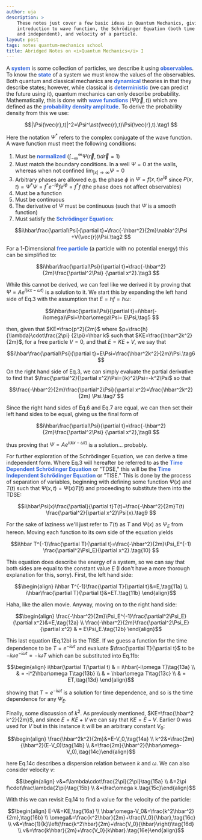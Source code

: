 ```yaml
---
author: uja
description: >
    These notes just cover a few basic ideas in Quantum Mechanics, giving an
    introduction to wave function, the Schrödinger Equation (both time dependent
    and independent), and velocity of a particle.
layout: post
tags: notes quantum-mechanics school
title: Abridged Notes on <i>Quantum Mechanics</i> I
---
```


<style>
    strong {color:#36d;}
</style>

A **system** is some collection of particles, we describe it using
**observables**. To know the **state** of a system we must know the values of
the observables. Both quantum and classical mechanics are **dynamical** theories
in that they describe states; however, while classical is **deterministic** (we
can predict the future using it), quantum mechanics can only describe
probability. Mathematically, this is done with **wave functions** ($\Psi(\vec{r}
,t)$) which are defined as the **probability density amplitude**. To derive the
probability density from this we use:

$$|\Psi(\vec{r},t)|^2=\Psi^\ast(\vec{r},t)\Psi(\vec{r},t).\tag1 $$

Here the notation $\Psi^\ast$ refers to the complex conjugate of the wave
function. A wave function  must meet the following conditions:
1.  Must be **normalized** ($\int_{-\infty}^{\infty}\Psi(\vec{r},t)d\vec{r}=1$)
2.  Must match the boundary conditions. In a well $\Psi=0$ at the walls, whereas
    when not confined $\lim_{|x|\to\infty}\Psi=0$
3.  Arbitrary phases are allowed e.g. the phase $\phi$ in $\Psi=f(x,t)e^{i\phi}$
    since $P(x,t)=\Psi^\ast\Psi=f^\ast e^{-i\phi}fe^{i\phi}=f^\ast f$ (the phase
    does not affect observables)
4.  Must be a function
5.  Must be continuous
6.  The derivative of $\Psi$ must be continuous (such that $\Psi$ is a smooth
    function)
7.  Must satisfy the **Schrödinger Equation**:

$$i\hbar\frac{\partial\Psi}{\partial t}=\frac{-\hbar^2}{2m}\nabla^2\Psi
+V(\vec{r})\Psi.\tag2 $$

For a 1-Dimensional **free particle** (a particle with no potential energy) this
can be simplified to:

$$i\hbar\frac{\partial\Psi}{\partial t}=\frac{-\hbar^2}{2m}\frac{\partial^2\Psi}
{\partial x^2}.\tag3 $$

While this cannot be derived, we can feel like we derived it by proving that
$\Psi=Ae^{i(kx-\omega t)}$ is a solution to it. We start this by expanding the
left hand side of Eq.3 with the assumption that $E=hf=\hbar\omega$:

$$i\hbar\frac{\partial\Psi}{\partial t}=i\hbar(-i\omega)\Psi=\hbar\omega\Psi=
E\Psi,\tag5 $$

then, given that $KE=\frac{p^2}{2m}$ where $p=\frac{h}{\lambda}\cdot\frac{2\pi}
{2\pi}=\hbar k$ such that $KE=\frac{\hbar^2k^2}{2m}$, for a free particle $V=0$,
and that $E=KE+V$, we say that

$$i\hbar\frac{\partial\Psi}{\partial t}=E\Psi=\frac{\hbar^2k^2}{2m}\Psi.\tag6 $$

On the right hand side of Eq.3, we can simply evaluate the partial derivative to
find that $\frac{\partial^2}{\partial x^2}\Psi=(ik)^2\Psi=-k^2\Psi$ so that

$$\frac{-\hbar^2}{2m}\frac{\partial^2\Psi}{\partial x^2}=\frac{\hbar^2k^2}{2m}
\Psi.\tag7 $$

Since the right hand sides of Eq.6 and Eq.7 are equal, we can then set their
left hand sides to be equal, giving us the final form of

$$i\hbar\frac{\partial\Psi}{\partial t}=\frac{-\hbar^2}{2m}\frac{\partial^2\Psi}
{\partial x^2},\tag8 $$

thus proving that $\Psi=Ae^{i(kx-\omega t)}$ is a solution&hellip; probably.

For further exploration of the Schrödinger Equation, we can derive a time
independent form. Where Eq.3 will hereafter be referred to as the **Time
Dependent Schrödinger Equation** or "TDSE," this will be the **Time Independent
Schrödinger Equation** or "TISE." This is done by the process of separation of
variables, beginning with defining some function $\Psi(x)$ and $T(t)$ such that
$\Psi(x,t)=\Psi(x)T(t)$ and proceeding to substitute them into the TDSE:

$$i\hbar\Psi(x)\frac{\partial}{\partial t}T(t)=\frac{-\hbar^2}{2m}T(t)
\frac{\partial^2}{\partial x^2}\Psi(x).\tag9 $$

For the sake of laziness we'll just refer to $T(t)$ as $T$ and $\Psi(x)$ as
$\Psi_E$ from hereon. Moving each function to its own side of the equation
yields

$$i\hbar T^{-1}\frac{\partial T}{\partial t}=\frac{-\hbar^2}{2m}\Psi_E^{-1}
\frac{\partial^2\Psi_E}{\partial x^2}.\tag{10} $$

This equation does describe the energy of a system, so we can say that both
sides are equal to the constant value $E$ (I don't have a more thorough
explanation for this, sorry). First, the left hand side:

$$\begin{align} i\hbar T^{-1}\frac{\partial T}{\partial t}&=E,\tag{11a} \\
i\hbar\frac{\partial T}{\partial t}&=ET.\tag{11b} \end{align}$$

Haha, like the alien movie. Anyway, moving on to the right hand side:

$$\begin{align} \frac{-\hbar^2}{2m}\Psi_E^{-1}\frac{\partial^2\Psi_E}{\partial
x^2}&=E,\tag{12a} \\
\frac{-\hbar^2}{2m}\frac{\partial^2\Psi_E}{\partial x^2} & = E\Psi_E.\tag{12b}
\end{align}$$

This last equation (Eq.12b) is the TISE. If we guess a function for the time
dependence to be $T=e^{-i\omega t}$ and evaluate $\frac{\partial T}{\partial t}$
to be $-i\omega e^{-i\omega t}=-i\omega T$ which can be substituted into Eq.11b:

$$\begin{align}
i\hbar(\partial T/\partial t) & = i\hbar(-i\omega T)\tag{13a} \\
& = -i^2\hbar\omega T\tag{13b} \\
& = \hbar\omega T\tag{13c} \\
& = ET,\tag{13d} \end{align}$$

showing that $T=e^{-i\omega t}$ is a solution for time dependence, and so is the
time dependence for any $\Psi_E$.

Finally, some discussion of $k^2$. As previously mentioned, $KE=\frac{\hbar^2
k^2}{2m}$, and since $E=KE+V$ we can say that $KE=E-V$. Earlier $0$ was used for
$V$ but in this instance it will be an arbitrary constant $V_0$:

$$\begin{align} \frac{\hbar^2k^2}{2m}&=E-V_0,\tag{14a} \\
k^2&=\frac{2m}{\hbar^2}(E-V_0)\tag{14b} \\
&=\frac{2m}{\hbar^2}(\hbar\omega-V_0),\tag{14c}\end{align}$$

here Eq.14c describes a dispersion relation between $k$ and $\omega$. We can
also consider velocity $v$:

$$\begin{align} v&=f\lambda\cdot\frac{2\pi}{2\pi}\tag{15a} \\
&=2\pi f\cdot\frac\lambda{2\pi}\tag{15b} \\
&=\frac\omega k.\tag{15c}\end{align}$$

With this we can revisit Eq.14 to find a value for the velocity of the particle:

$$\begin{align} E-V&=KE,\tag{16a} \\
\hbar\omega-V_0&=\frac{k^2\hbar^2}{2m},\tag{16b} \\
\omega&=\frac{k^2\hbar}{2m}+\frac{V_0}{\hbar},\tag{16c} \\
v&=\frac{1}{k}\left(\frac{k^2\hbar}{2m}+\frac{V_0}{\hbar}\right)\tag{16d} \\
v&=\frac{k\hbar}{2m}+\frac{V_0}{k\hbar}.\tag{16e}\end{align}$$

